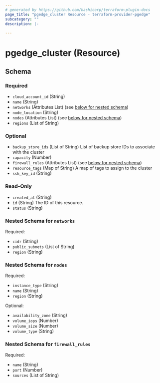 ```yaml
---
# generated by https://github.com/hashicorp/terraform-plugin-docs
page_title: "pgedge_cluster Resource - terraform-provider-pgedge"
subcategory: ""
description: |-
  
---
```


# pgedge_cluster (Resource)





<!-- schema generated by tfplugindocs -->
## Schema

### Required

- `cloud_account_id` (String)
- `name` (String)
- `networks` (Attributes List) (see [below for nested schema](#nestedatt--networks))
- `node_location` (String)
- `nodes` (Attributes List) (see [below for nested schema](#nestedatt--nodes))
- `regions` (List of String)

### Optional

- `backup_store_ids` (List of String) List of backup store IDs to associate with the cluster
- `capacity` (Number)
- `firewall_rules` (Attributes List) (see [below for nested schema](#nestedatt--firewall_rules))
- `resource_tags` (Map of String) A map of tags to assign to the cluster
- `ssh_key_id` (String)

### Read-Only

- `created_at` (String)
- `id` (String) The ID of this resource.
- `status` (String)

<a id="nestedatt--networks"></a>
### Nested Schema for `networks`

Required:

- `cidr` (String)
- `public_subnets` (List of String)
- `region` (String)


<a id="nestedatt--nodes"></a>
### Nested Schema for `nodes`

Required:

- `instance_type` (String)
- `name` (String)
- `region` (String)

Optional:

- `availability_zone` (String)
- `volume_iops` (Number)
- `volume_size` (Number)
- `volume_type` (String)


<a id="nestedatt--firewall_rules"></a>
### Nested Schema for `firewall_rules`

Required:

- `name` (String)
- `port` (Number)
- `sources` (List of String)
